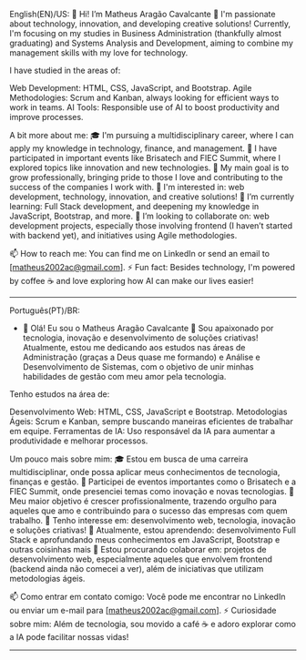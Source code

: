 English(EN)/US:
👋 Hi! I’m Matheus Aragão Cavalcante 👋
I'm passionate about technology, innovation, and developing creative solutions!
Currently, I'm focusing on my studies in Business Administration (thankfully almost graduating) and 
Systems Analysis and Development, aiming to combine my management skills with my love for technology.

I have studied in the areas of:

Web Development: HTML, CSS, JavaScript, and Bootstrap.
Agile Methodologies: Scrum and Kanban, always looking for efficient ways to work in teams.
AI Tools: Responsible use of AI to boost productivity and improve processes.

A bit more about me:
🎓 I'm pursuing a multidisciplinary career, where I can apply my knowledge in technology, finance, and management.
🚀 I have participated in important events like Brisatech and FIEC Summit, where I explored topics like innovation and new technologies.
🎯 My main goal is to grow professionally, bringing pride to those I love and contributing to the success of the companies I work with.
👀 I'm interested in: web development, technology, innovation, and creative solutions!
🌱 I’m currently learning: Full Stack development, and deepening my knowledge in JavaScript, Bootstrap, and more.
💞️ I’m looking to collaborate on: web development projects, especially those involving frontend (I haven’t started with backend yet), and initiatives using Agile methodologies.

📫 How to reach me: You can find me on LinkedIn or send an email to [matheus2002ac@gmail.com].
⚡ Fun fact: Besides technology, I'm powered by coffee ☕ and love exploring how AI can make our lives easier!
_____________________________________________________________________________________________________________________________________________________________________________________
Português(PT)/BR:
- 👋 Olá! Eu sou o Matheus Aragão Cavalcante 👋
Sou apaixonado por tecnologia, inovação e desenvolvimento de soluções criativas!
Atualmente, estou me dedicando aos estudos nas áreas de Administração (graças a Deus quase me formando) e
Análise e Desenvolvimento de Sistemas, com o objetivo de unir minhas habilidades de gestão com meu amor pela tecnologia.

Tenho estudos na área de:

Desenvolvimento Web: HTML, CSS, JavaScript e Bootstrap.
Metodologias Ágeis: Scrum e Kanban, sempre buscando maneiras eficientes de trabalhar em equipe.
Ferramentas de IA: Uso responsável da IA para aumentar a produtividade e melhorar processos.

Um pouco mais sobre mim:
🎓 Estou em busca de uma carreira multidisciplinar, onde possa aplicar meus conhecimentos de tecnologia, finanças e gestão.
🚀 Participei de eventos importantes como o Brisatech e a FIEC Summit, onde presenciei temas como inovação e novas tecnologias.
🎯 Meu maior objetivo é crescer profissionalmente, trazendo orgulho para aqueles que amo e contribuindo para o sucesso das empresas com quem trabalho.
👀 Tenho interesse em: desenvolvimento web, tecnologia, inovação e soluções criativas!
🌱 Atualmente, estou aprendendo: desenvolvimento Full Stack e aprofundando meus conhecimentos em JavaScript, Bootstrap e outras coisinhas mais
💞️ Estou procurando colaborar em: projetos de desenvolvimento web, especialmente aqueles que envolvem frontend (backend ainda não comecei a ver), 
além de iniciativas que utilizam metodologias ágeis.

📫 Como entrar em contato comigo: Você pode me encontrar no LinkedIn ou enviar um e-mail para [matheus2002ac@gmail.com].
⚡ Curiosidade sobre mim: Além de tecnologia, sou movido a café ☕ e adoro explorar como a IA pode facilitar nossas vidas!
_____________________________________________________________________________________________________________________________________________________________________________________

